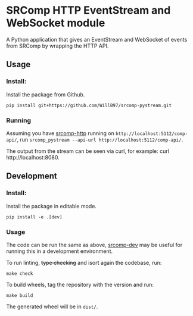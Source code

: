 # SRComp HTTP EventStream and WebSocket module

A Python application that gives an EventStream and WebSocket of events from SRComp by wrapping the HTTP API.

## Usage

### Install:

Install the package from Github.
```
pip install git+https://github.com/WillB97/srcomp-pystream.git
```

### Running

Assuming you have [srcomp-http](https://github.com/PeterJCLaw/srcomp-http)
running on `http://localhost:5112/comp-api/`,
run `srcomp_pystream --api-url http://localhost:5112/comp-api/`.

The output from the stream can be seen via curl, for example: curl http://localhost:8080.

## Development

### Install:

Install the package in editable mode.
```
pip install -e .[dev]
```

### Usage

The code can be run the same as above, [srcomp-dev](https://github.com/PeterJCLaw/srcomp-dev)
may be useful for running this in a development environment.

To run linting, ~~type checking~~ and isort again the codebase, run:
```
make check
```

To build wheels, tag the repository with the version and run:
```
make build
```
The generated wheel will be in `dist/`.
